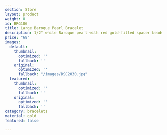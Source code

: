 ```yaml
---
section: Store
layout: product
weight: 0
id: BRG106
title: Large Baroque Pearl Bracelet
description: 1/2" white Baroque pearl with red gold-filled spacer beads
price: "68"
images:
  default:
    thumbnail:
      optimized: ''
      fallback: ''
    original:
      optimized: ''
      fallback: "/images/DSC2030.jpg"
  featured:
    thumbnail:
      optimized: ''
      fallback: ''
    original:
      optimized: ''
      fallback: ''
category: bracelets
material: gold
featured: false

---
```

